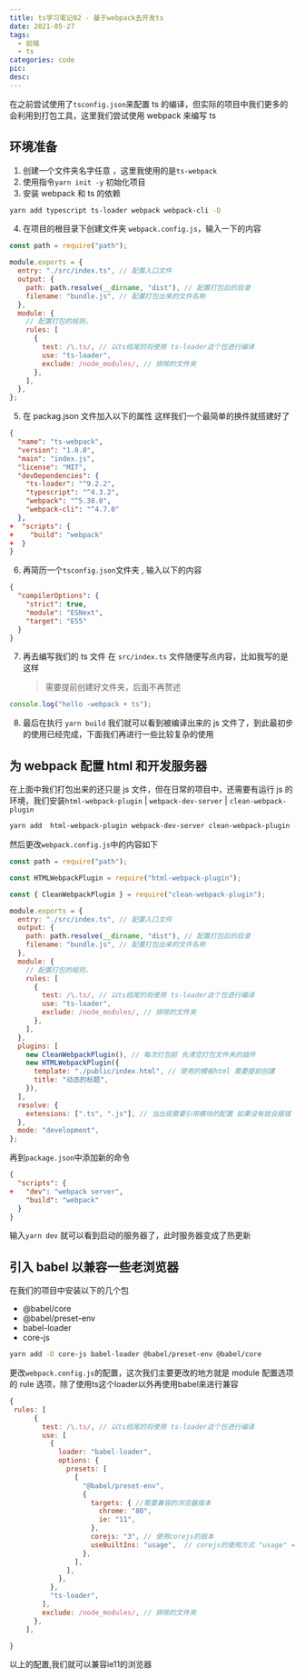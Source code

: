 ```yaml
---
title: ts学习笔记02 - 基于webpack去开发ts
date: 2021-05-27
tags:
  - 前端
  - ts
categories: code
pic:
desc:
---
```


在之前尝试使用了`tsconfig.json`来配置 ts 的编译，但实际的项目中我们更多的会利用到打包工具，这里我们尝试使用 webpack 来编写 ts

## 环境准备

1. 创建一个文件夹名字任意 ，这里我使用的是`ts-webpack`
2. 使用指令`yarn init -y` 初始化项目
3. 安装 webpack 和 ts 的依赖

```sh
yarn add typescript ts-loader webpack webpack-cli -D
```

4. 在项目的根目录下创建文件夹 `webpack.config.js`，输入一下的内容

```js
const path = require("path");

module.exports = {
  entry: "./src/index.ts", // 配置入口文件
  output: {
    path: path.resolve(__dirname, "dist"), // 配置打包后的目录
    filename: "bundle.js", // 配置打包出来的文件名称
  },
  module: {
    // 配置打包的规则，
    rules: [
      {
        test: /\.ts/, // 以ts结尾的将使用 ts-loader这个包进行编译
        use: "ts-loader",
        exclude: /node_modules/, // 排除的文件夹
      },
    ],
  },
};
```

5. 在 packag.json 文件加入以下的属性 这样我们一个最简单的换件就搭建好了

```json
{
  "name": "ts-webpack",
  "version": "1.0.0",
  "main": "index.js",
  "license": "MIT",
  "devDependencies": {
    "ts-loader": "^9.2.2",
    "typescript": "^4.3.2",
    "webpack": "^5.38.0",
    "webpack-cli": "^4.7.0"
  },
+  "scripts": {
+    "build": "webpack"
+  }
}
```

6. 再简历一个`tsconfig.json`文件夹 , 输入以下的内容

```json
{
  "compilerOptions": {
    "strict": true,
    "module": "ESNext",
    "target": "ES5"
  }
}
```

7. 再去编写我们的 ts 文件 在 `src/index.ts` 文件随便写点内容，比如我写的是这样
   > 需要提前创建好文件夹，后面不再赘述

```ts
console.log("hello -webpack + ts");
```

8. 最后在执行 `yarn build` 我们就可以看到被编译出来的 js 文件了，到此最初步的使用已经完成，下面我们再进行一些比较复杂的使用

## 为 webpack 配置 html 和开发服务器

在上面中我们打包出来的还只是 js 文件，但在日常的项目中，还需要有运行 js 的环境，我们安装`html-webpack-plugin` | `webpack-dev-server` | `clean-webpack-plugin`

```sh
yarn add  html-webpack-plugin webpack-dev-server clean-webpack-plugin -D
```

然后更改`webpack.config.js`中的内容如下

```js
const path = require("path");

const HTMLWebpackPlugin = require("html-webpack-plugin");

const { CleanWebpackPlugin } = require("clean-webpack-plugin");

module.exports = {
  entry: "./src/index.ts", // 配置入口文件
  output: {
    path: path.resolve(__dirname, "dist"), // 配置打包后的目录
    filename: "bundle.js", // 配置打包出来的文件名称
  },
  module: {
    // 配置打包的规则，
    rules: [
      {
        test: /\.ts/, // 以ts结尾的将使用 ts-loader这个包进行编译
        use: "ts-loader",
        exclude: /node_modules/, // 排除的文件夹
      },
    ],
  },
  plugins: [
    new CleanWebpackPlugin(), // 每次打包前 先清空打包文件夹的插件
    new HTMLWebpackPlugin({
      template: "./public/index.html", // 使用的模板html 需要提前创建
      title: "动态的标题",
    }),
  ],
  resolve: {
    extensions: [".ts", ".js"], // 当出现需要引用模块的配置 如果没有就会报错
  },
  mode: "development",
};
```

再到`package.json`中添加新的命令

```json
{
  "scripts": {
+   "dev": "webpack server",
    "build": "webpack"
  }
}
```

输入`yarn dev` 就可以看到启动的服务器了，此时服务器变成了热更新

## 引入 babel 以兼容一些老浏览器

在我们的项目中安装以下的几个包

- @babel/core
- @babel/preset-env
- babel-loader
- core-js

```sh
yarn add -D core-js babel-loader @babel/preset-env @babel/core
```

更改`webpack.config.js`的配置，这次我们主要更改的地方就是 module 配置选项的 rule 选项，除了使用ts这个loader以外再使用babel来进行兼容

```js
{
 rules: [
      {
        test: /\.ts/, // 以ts结尾的将使用 ts-loader这个包进行编译
        use: [
          {
            loader: "babel-loader",
            options: {
              presets: [
                [
                  "@babel/preset-env",
                  {
                    targets: { //需要兼容的浏览器版本
                      chrome: "80",
                      ie: "11",
                    },
                    corejs: "3", // 使用corejs的版本
                    useBuiltIns: "usage",  // corejs的使用方式 "usage" = 按需加载
                  },
                ],
              ],
            },
          },
          "ts-loader",
        ],
        exclude: /node_modules/, // 排除的文件夹
      },
    ],

}
```
以上的配置,我们就可以兼容ie11的浏览器


